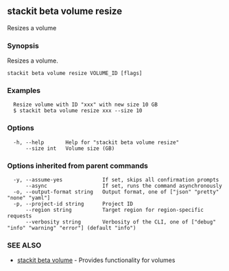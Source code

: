 ## stackit beta volume resize

Resizes a volume

### Synopsis

Resizes a volume.

```
stackit beta volume resize VOLUME_ID [flags]
```

### Examples

```
  Resize volume with ID "xxx" with new size 10 GB
  $ stackit beta volume resize xxx --size 10
```

### Options

```
  -h, --help       Help for "stackit beta volume resize"
      --size int   Volume size (GB)
```

### Options inherited from parent commands

```
  -y, --assume-yes             If set, skips all confirmation prompts
      --async                  If set, runs the command asynchronously
  -o, --output-format string   Output format, one of ["json" "pretty" "none" "yaml"]
  -p, --project-id string      Project ID
      --region string          Target region for region-specific requests
      --verbosity string       Verbosity of the CLI, one of ["debug" "info" "warning" "error"] (default "info")
```

### SEE ALSO

* [stackit beta volume](./stackit_beta_volume.md)	 - Provides functionality for volumes

